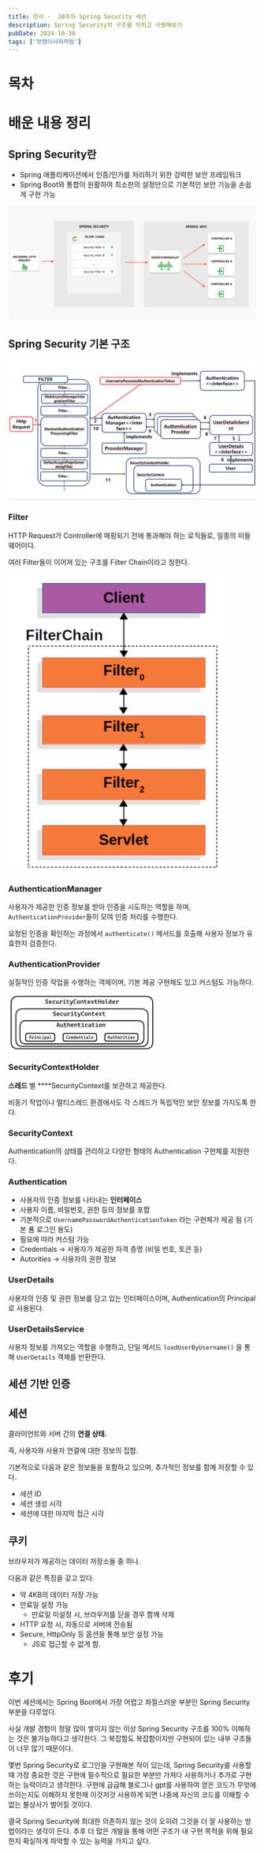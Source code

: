 ```yaml
---
title: 멋사 -  18주차 Spring Security 세션
description: Spring Security의 구조를 익히고 사용해보기
pubDate: 2024-10-30
tags: ['멋쟁이사자처럼']
---
```


# 목차

# 배운 내용 정리

## Spring Security란

- Spring 애플리케이션에서 인증/인가를 처리하기 위한 강력한 보안 프레임워크
- Spring Boot와 통합이 원활하여 최소한의 설정만으로 기본적인 보안 기능을 손쉽게 구현 가능

![image.png](security1.png)

## Spring Security 기본 구조

![image.png](security2.png)

### Filter

HTTP Request가 Controller에 매핑되기 전에 통과해야 하는 로직들로, 일종의 미들웨어이다.

여러 Filter들이 이어져 있는 구조를 Filter Chain이라고 칭한다.

![image.png](security3.png)

### AuthenticationManager

사용자가 제공한 인증 정보를 받아 인증을 시도하는 역할을 하며, `AuthenticationProvider`들이 모여 인증 처리를 수행한다.

요청된 인증을 확인하는 과정에서 `authenticate()` 메서드를 호출해 사용자 정보가 유효한지 검증한다.

### AuthenticationProvider

실질적인 인증 작업을 수행하는 객체이며, 기본 제공 구현체도 있고 커스텀도 가능하다.

![image.png](security4.png)

### SecurityContextHolder

**스레드** 별 ****SecurityContext를 보관하고 제공한다.

비동기 작업이나 멀티스레드 환경에서도 각 스레드가 독립적인 보안 정보를 가지도록 한다.

### SecurityContext

Authentication의 상태를 관리하고 다양한 형태의 Authentication 구현체를 지원한다.

### Authentication

- 사용자의 인증 정보를 나타내는 **인터페이스**
- 사용자 이름, 비밀번호, 권한 등의 정보를 포함
- 기본적으로  `UsernamePasswordAuthenticationToken` 라는 구현체가 제공 됨 (기본 폼 로그인 용도)
- 필요에 따라 커스텀 가능
- Credentials → 사용자가 제공한 자격 증명 (비밀 번호, 토큰 등)
- Autorities → 사용자의 권한 정보

### UserDetails

사용자의 인증 및 권한 정보를 담고 있는 인터페이스이며, Authentication의 Principal 로 사용된다.

### UserDetailsService

사용자 정보를 가져오는 역할을 수행하고, 단일 메서드 `loadUserByUsername()` 을 통해 `UserDetails` 객체를 반환한다.

## 세션 기반 인증

## 세션

클라이언트와 서버 간의 **연결 상태.**

즉, 사용자와 사용자 연결에 대한 정보의 집합.

기본적으로 다음과 같은 정보들을 포함하고 있으며, 추가적인 정보를 함께 저장할 수 있다.

- 세션 ID
- 세션 생성 시각
- 세션에 대한 마지막 접근 시각

## 쿠키

브라우저가 제공하는 데이터 저장소들 중 하나.

다음과 같은 특징을 갖고 있다.

- 약 4KB의 데이터 저장 가능
- 만료일 설정 가능
    - 만료일 미설정 시, 브라우저를 닫을 경우 함께 삭제
- HTTP 요청 시, 자동으로 서버에 전송됨
- Secure, HttpOnly 등 옵션을 통해 보안 설정 가능
    - JS로 접근할 수 없게 함.

# 후기

이번 세션에서는 Spring Boot에서 가장 어렵고 좌절스러운 부분인 Spring Security 부분을 다루었다.

사실 개발 경험이 정말 많이 쌓이지 않는 이상 Spring Security 구조를 100% 이해하는 것은 불가능하다고 생각한다. 그 복잡함도 복잡함이지만 구현되어 있는 내부 구조들이 너무 많기 때문이다.

몇번 Spring Security로 로그인을 구현해본 적이 있는데, Spring Security를 사용할 때 가장 중요한 것은 구현에 필수적으로 필요한 부분만 가져다 사용하거나 추가로 구현하는 능력이라고 생각한다. 구현에 급급해 블로그나 gpt를 사용하여 얻은 코드가 무엇에 쓰이는지도 이해하지 못한채 이것저것 사용하게 되면 나중에 자신의 코드를 이해할 수 없는 불상사가 벌어질 것이다.

결국 Spring Security에 최대한 의존하지 않는 것이 오히려 그것을 더 잘 사용하는 방법이라는 생각이 든다. 추후 더 많은 개발을 통해 어떤 구조가 내 구현 목적을 위해 필요한지 확실하게 파악할 수 있는 능력을 가지고 싶다.